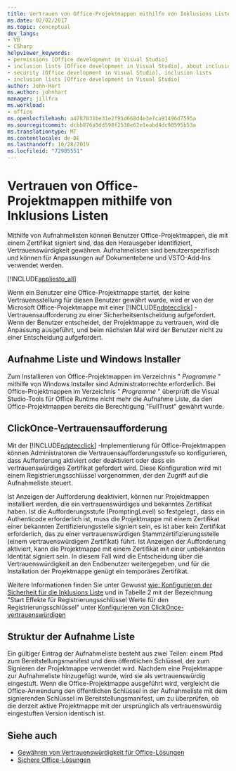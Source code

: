 ```yaml
---
title: Vertrauen von Office-Projektmappen mithilfe von Inklusions Listen
ms.date: 02/02/2017
ms.topic: conceptual
dev_langs:
- VB
- CSharp
helpviewer_keywords:
- permissions [Office development in Visual Studio]
- inclusion lists [Office development in Visual Studio], about inclusion lists
- security [Office development in Visual Studio], inclusion lists
- inclusion lists [Office development in Visual Studio]
author: John-Hart
ms.author: johnhart
manager: jillfra
ms.workload:
- office
ms.openlocfilehash: a4787831be31e2f91d668d4e3e7ca91496d7595a
ms.sourcegitcommit: dcbb876a5dd598f2538e62e1eabd4dc98595b53a
ms.translationtype: MT
ms.contentlocale: de-DE
ms.lasthandoff: 10/28/2019
ms.locfileid: "72985551"
---
```

# <a name="trust-office-solutions-by-using-inclusion-lists"></a>Vertrauen von Office-Projektmappen mithilfe von Inklusions Listen
  Mithilfe von Aufnahmelisten können Benutzer Office-Projektmappen, die mit einem Zertifikat signiert sind, das den Herausgeber identifiziert, Vertrauenswürdigkeit gewähren. Aufnahmelisten sind benutzerspezifisch und können für Anpassungen auf Dokumentebene und VSTO-Add-Ins verwendet werden.

 [!INCLUDE[appliesto_all](../vsto/includes/appliesto-all-md.md)]

 Wenn ein Benutzer eine Office-Projektmappe startet, der keine Vertrauensstellung für diesen Benutzer gewährt wurde, wird er von der Microsoft Office-Projektmappe mit einer [!INCLUDE[ndptecclick](../vsto/includes/ndptecclick-md.md)] -Vertrauensaufforderung zu einer Sicherheitsentscheidung aufgefordert. Wenn der Benutzer entscheidet, der Projektmappe zu vertrauen, wird die Anpassung ausgeführt, und beim nächsten Mal wird der Benutzer nicht zu einer Entscheidung aufgefordert.

## <a name="inclusion-list-and-windows-installer"></a>Aufnahme Liste und Windows Installer
 Zum Installieren von Office-Projektmappen im Verzeichnis " *Programme* " mithilfe von Windows Installer sind Administratorrechte erforderlich. Bei Office-Projektmappen im Verzeichnis " *Programme* " überprüft die Visual Studio-Tools für Office Runtime nicht mehr die Aufnahme Liste, da den Office-Projektmappen bereits die Berechtigung "FullTrust" gewährt wurde.

## <a name="clickonce-trust-prompt"></a>ClickOnce-Vertrauensaufforderung
 Mit der [!INCLUDE[ndptecclick](../vsto/includes/ndptecclick-md.md)] -Implementierung für Office-Projektmappen können Administratoren die Vertrauensaufforderungsstufe so konfigurieren, dass Aufforderung aktiviert oder deaktiviert oder dass ein vertrauenswürdiges Zertifikat gefordert wird. Diese Konfiguration wird mit einem Registrierungsschlüssel vorgenommen, der den Zugriff auf die Aufnahmeliste steuert.

 Ist Anzeigen der Aufforderung deaktiviert, können nur Projektmappen installiert werden, die ein vertrauenswürdiges und bekanntes Zertifikat haben. Ist die Aufforderungsstufe (PromptingLevel) so festgelegt , dass ein Authenticode erforderlich ist, muss die Projektmappe mit einem Zertifikat einer bekannten Zertifizierungsstelle signiert sein, es ist aber kein Zertifikat erforderlich, das zu einer vertrauenswürdigen Stammzertifizierungsstelle (einem vertrauenswürdigem Zertifikat) führt. Ist Anzeigen der Aufforderung aktiviert, kann die Projektmappe mit einem Zertifikat mit einer unbekannten Identität signiert sein. In diesem Fall wird die Entscheidung über die Vertrauenswürdigkeit an den Endbenutzer weitergegeben, und für die Installation der Projektmappe genügt ein temporäres Zertifikat.

 Weitere Informationen finden Sie unter Gewusst [wie: Konfigurieren der Sicherheit für die Inklusions Liste](../vsto/how-to-configure-inclusion-list-security.md) und in Tabelle 2 mit der Bezeichnung "Start Effekte für Registrierungsschlüssel Werte für den Registrierungsschlüssel" unter [Konfigurieren von ClickOnce-vertrauenswürdigen](/previous-versions/dotnet/articles/ms996418(v=msdn.10))

## <a name="structure-of-the-inclusion-list"></a>Struktur der Aufnahme Liste
 Ein gültiger Eintrag der Aufnahmeliste besteht aus zwei Teilen: einem Pfad zum Bereitstellungsmanifest und dem öffentlichen Schlüssel, der zum Signieren der Projektmappe verwendet wird. Nachdem eine Projektmappe zur Aufnahmeliste hinzugefügt wurde, wird sie als vertrauenswürdig eingestuft. Wenn die Office-Projektmappe ausgeführt wird, vergleicht die Office-Anwendung den öffentlichen Schlüssel in der Aufnahmeliste mit dem signierenden Schlüssel im Bereitstellungsmanifest, um zu überprüfen, ob die derzeit aktive Projektmappe mit der ursprünglich als vertrauenswürdig eingestuften Version identisch ist.

## <a name="see-also"></a>Siehe auch
- [Gewähren von Vertrauenswürdigkeit für Office-Lösungen](../vsto/granting-trust-to-office-solutions.md)
- [Sichere Office-Lösungen](../vsto/securing-office-solutions.md)
